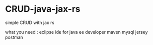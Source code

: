 # CRUD-java-jax-rs
simple CRUD with jax rs

what you need :
eclipse ide for java ee developer
maven
mysql
jersey
postman
